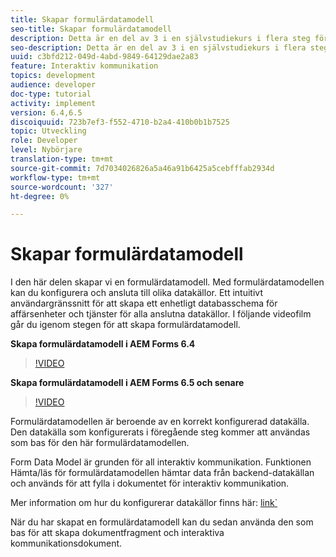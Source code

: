 ```yaml
---
title: Skapar formulärdatamodell
seo-title: Skapar formulärdatamodell
description: Detta är en del av 3 i en självstudiekurs i flera steg för att skapa ditt första interaktiva kommunikationsdokument. I den här delen skapar vi en formulärdatamodell. Med formulärdatamodellen kan du konfigurera och ansluta till olika datakällor. Den tillhandahåller ett intuitivt användargränssnitt för att skapa ett enhetligt datarepresentationsschema för affärsenheter och tjänster över anslutna datakällor. I följande videofilm går du igenom stegen för att skapa formulärdatamodellen.
seo-description: Detta är en del av 3 i en självstudiekurs i flera steg för att skapa ditt första interaktiva kommunikationsdokument. I den här delen skapar vi en formulärdatamodell. Med formulärdatamodellen kan du konfigurera och ansluta till olika datakällor. Den tillhandahåller ett intuitivt användargränssnitt för att skapa ett enhetligt databerderingsschema för affärsenheter och tjänster över anslutna datakällor. I följande videofilm går du igenom stegen för att skapa formulärdatamodell.
uuid: c3bfd212-049d-4abd-9849-64129dae2a83
feature: Interaktiv kommunikation
topics: development
audience: developer
doc-type: tutorial
activity: implement
version: 6.4,6.5
discoiquuid: 723b7ef3-f552-4710-b2a4-410b0b1b7525
topic: Utveckling
role: Developer
level: Nybörjare
translation-type: tm+mt
source-git-commit: 7d7034026826a5a46a91b6425a5cebfffab2934d
workflow-type: tm+mt
source-wordcount: '327'
ht-degree: 0%

---
```



# Skapar formulärdatamodell

I den här delen skapar vi en formulärdatamodell. Med formulärdatamodellen kan du konfigurera och ansluta till olika datakällor. Ett intuitivt användargränssnitt för att skapa ett enhetligt databasschema för affärsenheter och tjänster för alla anslutna datakällor. I följande videofilm går du igenom stegen för att skapa formulärdatamodell.

**Skapa formulärdatamodell i AEM Forms 6.4**
>[!VIDEO](https://video.tv.adobe.com/v/27763/?quality=9&learn=on)

**Skapa formulärdatamodell i AEM Forms 6.5 och senare**
>[!VIDEO](https://video.tv.adobe.com/v/27765?quality=9&learn=on)

Formulärdatamodellen är beroende av en korrekt konfigurerad datakälla. Den datakälla som konfigurerats i föregående steg kommer att användas som bas för den här formulärdatamodellen.

Form Data Model är grunden för all interaktiv kommunikation. Funktionen Hämta/läs för formulärdatamodellen hämtar data från backend-datakällan och används för att fylla i dokumentet för interaktiv kommunikation.

Mer information om hur du konfigurerar datakällor finns här: [link`](parttwo.md)

När du har skapat en formulärdatamodell kan du sedan använda den som bas för att skapa dokumentfragment och interaktiva kommunikationsdokument.
